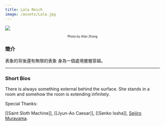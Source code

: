```yaml
---
title: Lala Reich
image: /assets/Lala.jpg
---
```


![]({{page.image}})
<p align="center" style="font-size: 0.7em"> Photo by Afan Zhong </p>

### 簡介
表象的背後還有無限的表象
身為一個處境層層穿越。

----
### Short Bios
There is always something external behind the surface. She stands in a room and somehow the room is extending infinitely.

Special Thanks:

[[Saint Sloth Machine]], [[Jyun-Ao Caesar]], [[Senko Issha]], [Seijiro Murayama](https://urojiise.wixsite.com/seijiromurayama).

